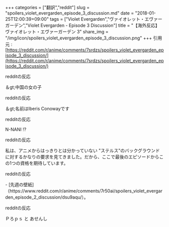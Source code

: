 +++
categories = ["翻訳","reddit"]
slug = "spoilers_violet_evergarden_episode_3_discussion.md"
date = "2018-01-25T12:00:39+09:00"
tags = ["Violet Evergarden","ヴァイオレット・エヴァーガーデン","Violet Evergarden - Episode 3 Discussion"]
title = "【海外反応】ヴァイオレット・エヴァーガーデン 3"
share_img = "/img/icon/spoilers_violet_evergarden_episode_3_discussion.png"
+++
引用元 : [https://reddit.com/r/anime/comments/7srdzs/spoilers_violet_evergarden_episode_3_discussion/](https://reddit.com/r/anime/comments/7srdzs/spoilers_violet_evergarden_episode_3_discussion/)



<p><span class="reddit-comment">redditの反応</span></p>＆gt;中国の女の子

<p><span class="reddit-comment">redditの反応</span></p>＆gt;名前はIberis Conowayです

<p><span class="reddit-comment">redditの反応</span></p>N-NANI !?

<p><span class="reddit-comment">redditの反応</span></p>私は、アニメからはっきりとは分かっていない "ステルス"のバックグラウンドに対するかなりの要求を見てきました。だから、ここで最後のエピソードからこの1つの資格を期待しています。

<p><span class="reddit-comment">redditの反応</span></p> -  [先週の壁紙]（https://www.reddit.com/r/anime/comments/7r50ai/spoilers_violet_evergarden_episode_2_discussion/dsu9aqu/）。

<p><span class="reddit-comment">redditの反応</span></p>Ｐろｐｓ と あせんし
